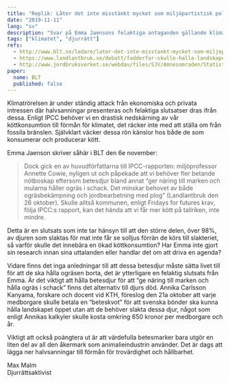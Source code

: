 ```yaml
---
title: "Replik: Låter det inte misstänkt mycket som miljöpartistisk politik? "
date: "2019-11-11"
lang: "sv"
description: "Svar på Emma Jaensons felaktiga antaganden gällande klimatkrisen och djurhållning"
tags: ["klimatet", "djurrätt"]
refs:
  - http://www.blt.se/ledare/later-det-inte-misstankt-mycket-som-miljopartistisk-politik/
  - https://www.landlantbruk.se/debatt/fadderfar-skulle-halla-landskapet-oppet/
  - http://www.jordbruksverket.se/webdav/files/SJV/Amnesomraden/Statistik,%20fakta/Arealer/JO10/JO10SM1601/JO10SM1601.pdf
paper:
  name: BLT
  published: false
---
```


Klimatrörelsen är under ständig attack från ekonomiska och privata intressen där halvsanningar presenteras och felaktiga slutsatser dras ifrån dessa. Enligt IPCC behöver vi en drastisk nedskärning av vår köttkonsumtion till förmån för klimatet, det räcker inte med att ställa om från fossila bränslen. Självklart väcker dessa rön känslor hos både de som konsumerar och producerar kött.

Emma Jaenson skriver såhär i BLT den 6e november:

> Dock gick en av huvudförfattarna till IPCC-rapporten: miljöprofessor Annette Cowie, nyligen ut och påpekade att vi behöver fler betande nötboskap eftersom betesdjur bland annat “ger näring till marken och mularna håller ogräs i schack. Det minskar behovet av både ogräsbekämpning och jordbearbetning med plog” (Landlantbruk den 26 oktober). Skulle alltså kommunen, enligt Fridays for futures krav, följa IPCC:s rapport, kan det hända att vi får mer kött på tallriken, inte mindre.

Detta är en slutsats som inte tar hänsyn till att den större delen, över 98%, av djuren som slaktas för mat inte får se solljus förrän de körs till slakteriet, så varför skulle det innebära en ökad köttkonsumtion? Har Emma inte gjort sin research innan sina uttalanden eller handlar det om att driva en agenda?

Vidare finns det inga anledningar till att dessa betesdjur måste sätta livet till för att de ska hålla ogräsen borta, det är ytterligare en felaktig slutsats från Emma. Är det viktigt att hålla betesdjur för att “ge näring till marken och hålla ogräs i schack” finns det alternativ till djurs död. Annika Carlsson Kanyama, forskare och docent vid KTH, föreslog den 21a oktober att varje medborgare skulle betala en “beteskvot” för att svenska bönder ska kunna hålla landskapet öppet utan att de behöver slakta dessa djur, något som enligt Annikas kalkyler skulle kosta omkring 650 kronor per medborgare och år.

Viktigt att också poängtera ut är att värdefulla betesmarker bara utgör en liten del av all den åkermark som animalieindustrin använder. Det är dags att lägga ner halvsanningar till förmån för trovärdighet och hållbarhet.

Max Malm  
Djurrättsaktivist
